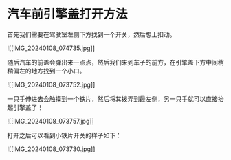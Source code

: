 # 汽车前引擎盖打开方法

首先我们需要在驾驶室左侧下方找到一个开关，然后想上扣动。

![[IMG_20240108_074735.jpg]]

随后汽车的前盖会弹出来一点点，然后我们来到车子的前方，在引擎盖下方中间稍稍偏左的地方找到一个小口。

![[IMG_20240108_073752.jpg]]

一只手伸进去会触摸到一个铁片，然后将其拨弄到最左侧，另一只手就可以直接抬起引擎盖了！

![[IMG_20240108_073757.jpg]]

打开之后可以看到小铁片开关的样子如下：

![[IMG_20240108_073730.jpg]]